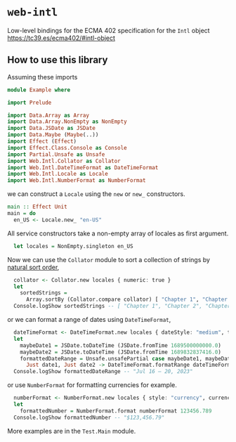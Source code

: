 <!-- This file was generated using `script/generate-readme.sh` -->

# `web-intl`

Low-level bindings for the ECMA 402 specification for the `Intl` object https://tc39.es/ecma402/#intl-object

## How to use this library

Assuming these imports

```purs
module Example where

import Prelude

import Data.Array as Array
import Data.Array.NonEmpty as NonEmpty
import Data.JSDate as JSDate
import Data.Maybe (Maybe(..))
import Effect (Effect)
import Effect.Class.Console as Console
import Partial.Unsafe as Unsafe
import Web.Intl.Collator as Collator
import Web.Intl.DateTimeFormat as DateTimeFormat
import Web.Intl.Locale as Locale
import Web.Intl.NumberFormat as NumberFormat

```

we can construct a `Locale` using the `new` or `new_` constructors.

```purs
main :: Effect Unit
main = do
  en_US <- Locale.new_ "en-US"
```

All service constructors take a non-empty array of locales as first argument.

```purs
  let locales = NonEmpty.singleton en_US
```

Now we can use the `Collator` module to sort a collection of strings by [natural sort order](https://en.wikipedia.org/wiki/Natural_sort_order),

```purs
  collator <- Collator.new locales { numeric: true }
  let
    sortedStrings =
      Array.sortBy (Collator.compare collator) [ "Chapter 1", "Chapter 11", "Chapter 2" ]
  Console.logShow sortedStrings -- [ "Chapter 1", "Chapter 2", "Chapter 11" ]
```

or we can format a range of dates using `DateTimeFormat`,

```purs
  dateTimeFormat <- DateTimeFormat.new locales { dateStyle: "medium", timeZone: "UTC" }
  let
    maybeDate1 = JSDate.toDateTime (JSDate.fromTime 1689500000000.0)
    maybeDate2 = JSDate.toDateTime (JSDate.fromTime 1689832837416.0)
    formattedDateRange = Unsafe.unsafePartial case maybeDate1, maybeDate2 of
      Just date1, Just date2 -> DateTimeFormat.formatRange dateTimeFormat date1 date2
  Console.logShow formattedDateRange -- "Jul 16 – 20, 2023"
```

or use `NumberFormat` for formatting currencies for example.

```purs
  numberFormat <- NumberFormat.new locales { style: "currency", currency: "USD" }
  let
    formattedNumber = NumberFormat.format numberFormat 123456.789
  Console.logShow formattedNumber -- "$123,456.79"
```

More examples are in the `Test.Main` module.
